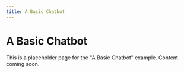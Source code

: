 ```yaml
---
title: A Basic Chatbot
---
```


# A Basic Chatbot

This is a placeholder page for the "A Basic Chatbot" example. Content coming soon.
